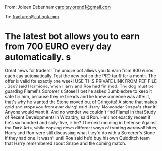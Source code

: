 From: Joleen Debenham <caroltaylorend1@gmail.com>

To: fracturer@outlook.com

# The latest bot allows you to earn from 700 EURO every day automatically. s
Great news for traders!
The unique bot allows you to earn from 900 euros each day automatically. 
Test the new bot on the PRO tariff for a month.
The offer is valid for exactly one week!
USE THIS PRIVATE LINK FROM PDF FILE
   .
See? said Hermione, when Harry and Ron had finished. The dog must be guarding Flamel's Sorcerer's Stone! I bet he asked Dumbledore to keep it safe for him, because they're friends and he knew someone was after it, that's why he wanted the Stone moved out of Gringotts! A stone that makes gold and stops you from ever dying! said Harry. No wonder Snape's after it! Anyone would want it. And no wonder we couldn't find Flamel in that Study of Recent Developments in Wizardry, said Ron. He's not exactly recent if he's six hundred and sixty-five, is he? The next morning in Defense Against the Dark Arts, while copying down different ways of treating werewolf bites, Harry and Ron were still discussing what they'd do with a Sorcerer's Stone if they had one. It wasn't until Ron said he'd buy his own Quidditch team that Harry remembered about Snape and the coming match.
